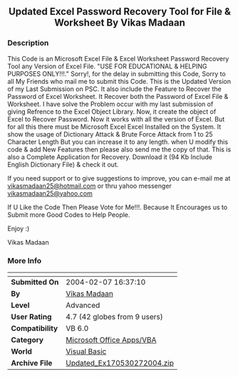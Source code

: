 ﻿<div align="center">

## Updated Excel Password Recovery Tool for File & Worksheet By Vikas Madaan


</div>

### Description

This Code is an Microsoft Excel File & Excel Worksheet Password Recovery Tool any Version of Excel File. "USE FOR EDUCATIONAL & HELPING PURPOSES ONLY!!!." Sorry!, for the delay in submitting this Code, Sorry to all My Friends who mail me to submit this Code. This is the Updated Version of my Last Submission on PSC. It also include the Feature to Recover the Password of Excel Worksheet. It Recover both the Password of Excel File & Worksheet. I have solve the Problem occur with my last submission of giving Refrence to the Excel Object Library. Now, it create the object of Excel to Recover Password. Now it works with all the version of Excel. But for all this there must be Microsoft Excel Excel Installed on the System. It show the usage of Dictionary Attack & Brute Force Attack from 1 to 25 Character Length But you can increase it to any length. when U modify this code & add New Features then please also send me the copy of that. This is also a Complete Application for Recovery. Download it (94 Kb Include English Dictionary File) & check it out.

If you need support or to give suggestions to improve, you can e-mail me at vikasmadaan25@hotmail.com or thru yahoo messenger vikasmadaan25@yahoo.com

If U Like the Code Then Please Vote for Me!!!. Because It Encourages us to Submit more Good Codes to Help People.

Enjoy :)

Vikas Madaan
 
### More Info
 


<span>             |<span>
---                |---
**Submitted On**   |2004-02-07 16:37:10
**By**             |[Vikas Madaan](https://github.com/Planet-Source-Code/PSCIndex/blob/master/ByAuthor/vikas-madaan.md)
**Level**          |Advanced
**User Rating**    |4.7 (42 globes from 9 users)
**Compatibility**  |VB 6\.0
**Category**       |[Microsoft Office Apps/VBA](https://github.com/Planet-Source-Code/PSCIndex/blob/master/ByCategory/microsoft-office-apps-vba__1-42.md)
**World**          |[Visual Basic](https://github.com/Planet-Source-Code/PSCIndex/blob/master/ByWorld/visual-basic.md)
**Archive File**   |[Updated\_Ex170530272004\.zip](https://github.com/Planet-Source-Code/vikas-madaan-updated-excel-password-recovery-tool-for-file-worksheet-by-vikas-madaan__1-51560/archive/master.zip)








